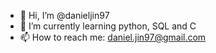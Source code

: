 - 👋 Hi, I’m @danieljin97
- 🌱 I’m currently learning python, SQL and C
- 📫 How to reach me: daniel.jin97@gmail.com

<!---
danieljin97/danieljin97 is a ✨ special ✨ repository because its `README.md` (this file) appears on your GitHub profile.
You can click the Preview link to take a look at your changes.
--->
